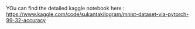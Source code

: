YOu can find the detailed kaggle notebook here : https://www.kaggle.com/code/sukantakilogram/mnist-dataset-via-pytorch-99-32-accuracy
